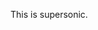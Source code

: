 This is supersonic.

<script type="text/javascript">//<!--
  alert("Hello World with Comments");
//--></script>

<script type="text/javascript">//<![CDATA[
  alert("Hello World with CDATA");
//]]></script>

<script type="text/javascript">//`
  alert("Hello World with Markdown Backtick Escapes");
//`</script>